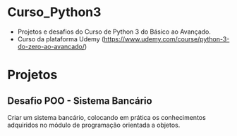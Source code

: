 # Curso_Python3
* Projetos e desafios do Curso de Python 3 do Básico ao Avançado.
* Curso da plataforma Udemy (https://www.udemy.com/course/python-3-do-zero-ao-avancado/)

# Projetos
## Desafio POO - Sistema Bancário
Criar um sistema bancário, colocando em prática os conhecimentos adquiridos no módulo de programação orientada a objetos.
